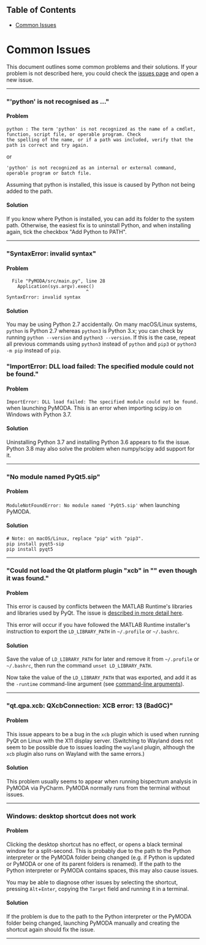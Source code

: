 <!-- START doctoc generated TOC please keep comment here to allow auto update -->
<!-- DON'T EDIT THIS SECTION, INSTEAD RE-RUN doctoc TO UPDATE -->
## Table of Contents

- [Common Issues](#common-issues)

<!-- END doctoc generated TOC please keep comment here to allow auto update -->

# Common Issues

This document outlines some common problems and their solutions. If your problem is not described here, you could check the [issues page](https://github.com/luphysics/PyMODA/issues) and open a new issue.

---

### "'python' is not recognised as ..."

#### Problem

```
python : The term 'python' is not recognized as the name of a cmdlet, function, script file, or operable program. Check
the spelling of the name, or if a path was included, verify that the path is correct and try again.
```

or 

```
'python' is not recognized as an internal or external command,
operable program or batch file.
```

Assuming that python is installed, this issue is caused by Python not being added to the path.

#### Solution

If you know where Python is installed, you can add its folder to the system path. Otherwise, the easiest fix is to uninstall Python, and when installing again, tick the checkbox "Add Python to PATH". 

---

### "SyntaxError: invalid syntax"

#### Problem

```
  File "PyMODA/src/main.py", line 28
    Application(sys.argv).exec()
                             ^
SyntaxError: invalid syntax
```

#### Solution

You may be using Python 2.7 accidentally. On many macOS/Linux systems, `python` is Python 2.7 whereas `python3` is Python 3.x; you can check by running `python --version` and `python3 --version`. If this is the case, repeat all previous commands using `python3` instead of `python` and `pip3` or `python3 -m pip` instead of `pip`.

### "ImportError: DLL load failed: The specified module could not be found."

#### Problem

`ImportError: DLL load failed: The specified module could not be found.` when launching PyMODA. This is an error when importing scipy.io on Windows with Python 3.7. 

#### Solution

Uninstalling Python 3.7 and installing Python 3.6 appears to fix the issue. Python 3.8 may also solve the problem when numpy/scipy add support for it.

---

### "No module named PyQt5.sip"

#### Problem

`ModuleNotFoundError: No module named 'PyQt5.sip'` when launching PyMODA. 

#### Solution

```
# Note: on macOS/Linux, replace "pip" with "pip3".
pip install pyqt5-sip
pip install pyqt5
```

---

### "Could not load the Qt platform plugin "xcb" in "" even though it was found."

#### Problem 

This error is caused by conflicts between the MATLAB Runtime's libraries and libraries used by PyQt. The issue is [described in more detail here](https://stackoverflow.com/questions/56758952/matlab-generated-python-packages-conflict-with-pyqt5-on-ubuntu-possible-librar).

This error will occur if you have followed the MATLAB Runtime installer's instruction to export the `LD_LIBRARY_PATH` in `~/.profile` or `~/.bashrc`. 

#### Solution 

Save the value of `LD_LIBRARY_PATH` for later and remove it from `~/.profile` or `~/.bashrc`, then run the command `unset LD_LIBRARY_PATH`. 

Now take the value of the `LD_LIBRARY_PATH` that was exported, and add it as the `-runtime` command-line argument (see [command-line arguments](#command-line-arguments)). 

---

### "qt.qpa.xcb: QXcbConnection: XCB error: 13 (BadGC)"

#### Problem

This issue appears to be a bug in the `xcb` plugin which is used when running PyQt on Linux with the X11 display server. (Switching to Wayland does not seem to be possible due to issues loading the `wayland` plugin, although the `xcb` plugin also runs on Wayland with the same errors.)

#### Solution

This problem usually seems to appear when running bispectrum analysis in PyMODA via PyCharm. PyMODA normally runs from the terminal without issues.

---

### Windows: desktop shortcut does not work

#### Problem

Clicking the desktop shortcut has no effect, or opens a black terminal window for a split-second. This is probably due to the path to the Python interpreter or the PyMODA folder being changed (e.g. if Python is updated or PyMODA or one of its parent folders is renamed). If the path to the Python interpreter or PyMODA contains spaces, this may also cause issues.

You may be able to diagnose other issues by selecting the shortcut, pressing `Alt`+`Enter`, copying the `Target` field and running it in a terminal. 

#### Solution

If the problem is due to the path to the Python interpreter or the PyMODA folder being changed, launching PyMODA manually and creating the shortcut again should fix the issue.

--- 